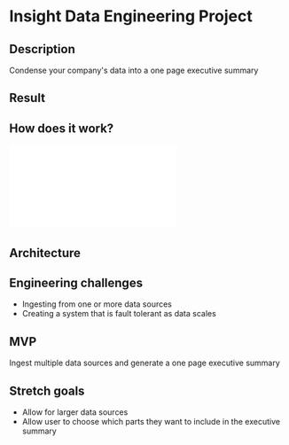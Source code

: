 # Insight Data Engineering Project

## Description
Condense your company's data into a one page executive summary

## Result

## How does it work? 
![A test image](One_ex.pdf)

## Architecture

## Engineering challenges 
- Ingesting from one or more data sources 
- Creating a system that is fault tolerant as data scales 

## MVP
Ingest multiple data sources and generate a one page executive summary

## Stretch goals 
- Allow for larger data sources
- Allow user to choose which parts they want to include in the executive summary


